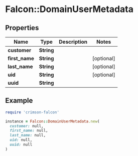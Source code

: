 # Falcon::DomainUserMetadata

## Properties

| Name | Type | Description | Notes |
| ---- | ---- | ----------- | ----- |
| **customer** | **String** |  |  |
| **first_name** | **String** |  | [optional] |
| **last_name** | **String** |  | [optional] |
| **uid** | **String** |  | [optional] |
| **uuid** | **String** |  |  |

## Example

```ruby
require 'crimson-falcon'

instance = Falcon::DomainUserMetadata.new(
  customer: null,
  first_name: null,
  last_name: null,
  uid: null,
  uuid: null
)
```

